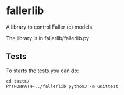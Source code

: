 # fallerlib
A library to control Faller (c) models. 

The library is in fallerlib/fallerlib.py

Tests
-----
To starts the tests you can do:

```console
cd tests/
PYTHONPATH=../fallerlib python3 -m unittest
```


